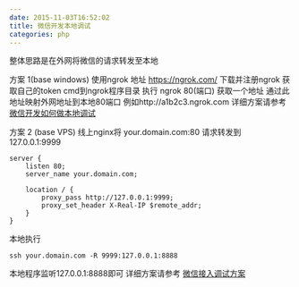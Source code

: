 ```yaml
---
date: 2015-11-03T16:52:02
title: 微信开发本地调试
categories: php
---
```


整体思路是在外网将微信的请求转发至本地

方案 1(base windows)
使用ngrok 地址 https://ngrok.com/
下载并注册ngrok 获取自己的token
cmd到ngrok程序目录 
执行 ngrok 80(端口) 获取一个地址  通过此地址映射外网地址到本地80端口 例如http://a1b2c3.ngrok.com
详细方案请参考 <a href="http://www.zhihu.com/question/25456655" target="_blank">微信开发如何做本地调试</a>


方案 2 (base VPS)
线上nginx将 your.domain.com:80 请求转发到 127.0.0.1:9999 
```
server {
    listen 80;
    server_name your.domain.com;
 
    location / {
        proxy_pass http://127.0.0.1:9999;
        proxy_set_header X-Real-IP $remote_addr;
    }
}
```
本地执行
```
ssh your.domain.com -R 9999:127.0.0.1:8888
```
本地程序监听127.0.0.1:8888即可
详细方案请参考 <a href="http://blog.lazybee.me/wechat-development/" target="_blank">微信接入调试方案</a>
